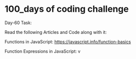 # 100_days of coding challenge 

Day-60 Task:

Read the following Articles and Code along with it:

Functions in JavaScript: https://javascript.info/function-basics

Function Expressions in JavaScript: v
